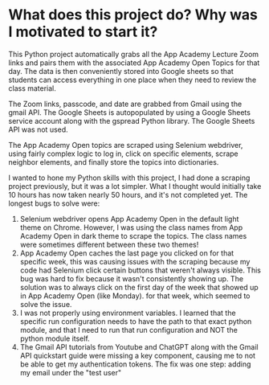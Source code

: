 # What does this project do?  Why was I motivated to start it?

This Python project automatically grabs all the App Academy Lecture Zoom links and pairs them with the associated App Academy 
Open Topics for that day. The data is then conveniently stored into Google sheets so that students can access everything 
in one place when they need to review the class material.  

The Zoom links, passcode, and date are grabbed from Gmail using the gmail API.  The Google Sheets is autopopulated by
using a Google Sheets service account along with the gspread Python library.  The Google Sheets API was not used.  

The App Academy Open topics are scraped using Selenium webdriver, using fairly complex logic to log in, click on 
specific elements, scrape neighbor elements, and finally store the topics into dictionaries.  

I wanted to hone my Python skills with this project, I had done a scraping project previously, but it was a lot simpler.
What I thought would initially take 10 hours has now taken nearly 50 hours, and it's not completed yet.  The longest bugs
to solve were: 

1. Selenium webdriver opens App Academy Open in the default light theme on Chrome. However, I was using the class names
from App Academy Open in dark theme to scrape the topics. The class names were sometimes different between these two themes! 
2. App Academy Open caches the last page you clicked on for that specific week, this was causing issues with the scraping
because my code had Selenium click certain buttons that weren't always visible. This bug was hard to fix because 
it wasn't consistently showing up. The solution was to always click on the first day of the week that showed up in App Academy
Open (like Monday). 
for that week, which seemed to solve the issue. 
3. I was not properly using environment variables. I learned that the specific run configuration needs to have the path 
to that exact python module, and that I need to run that run configuration and NOT the python module itself.
4. The Gmail API tutorials from Youtube and ChatGPT along with the Gmail API quickstart guide were missing a key component, 
causing me to not be able to get my authentication tokens. The fix was one step: adding my email under the "test user"
